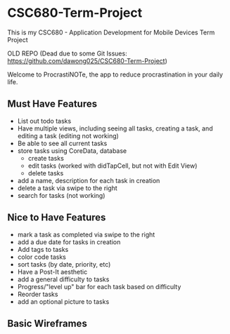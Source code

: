 # CSC680-Term-Project
This is my CSC680 - Application Development for Mobile Devices Term Project

OLD REPO (Dead due to some Git Issues: https://github.com/dawong025/CSC680-Term-Project)

Welcome to ProcrastiNOTe, the app to reduce procrastination in your daily life.

## Must Have Features
- List out todo tasks
- Have multiple views, including seeing all tasks, creating a task, and editing a task (editing not working)
- Be able to see all current tasks
- store tasks using CoreData, database
    - create tasks
    - edit tasks (worked with didTapCell, but not with Edit View)
    - delete tasks
- add a name, description for each task in creation
- delete a task via swipe to the right
- search for tasks (not working)

## Nice to Have Features
- mark a task as completed via swipe to the right
- add a due date for tasks in creation
- Add tags to tasks
- color code tasks
- sort tasks (by date, priority, etc)
- Have a Post-It aesthetic
- add a general difficulty to tasks
- Progress/"level up" bar for each task based on difficulty
- Reorder tasks
- add an optional picture to tasks

## Basic Wireframes


